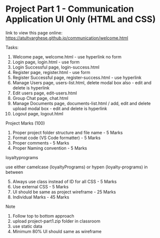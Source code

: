 # Project Part 1 - Communication Application UI Only (HTML and CSS) 
link to view this page online: https://atultvarghese.github.io/communication/welcome.html

Tasks:
1. Welcome page, welcome.html - use hyperlink no form
2. Login page, login.html - use form
3. Login Successful page, login-success.html
4. Register page, register.html - use form
5. Register Successful page, register-success.html - use hyperlink
6. Manage Users page, users-list.html, delete modal box also - edit and delete is hyperlink
7. Edit users page, edit-users.html
8. Group Chat page, chat.html
9. Manage Documents page, documents-list.html / add, edit and delete upload modal box - edit and delete is hyperlink
10. Logout page, logout.html

Project Marks (100)

1. Proper project folder structure and file name - 5 Marks
2. Format code (VS Code formatter) - 5 Marks
3. Proper comments - 5 Marks
4. Proper Naming convention - 5 Marks

loyaltyprograms

use either camelcase (loyaltyPrograms) or hypen (loyalty-programs) in between

5. Always use class instead of ID for all CSS - 5 Marks
6. Use external CSS - 5 Marks
7. UI should be same as project wireframe - 25 Marks
8. Individual Marks - 45 Marks

Note

1. Follow top to bottom approach
2. upload project-part1.zip folder in classroom
3. use static data
4. Minimum 80% UI should same as wireframe